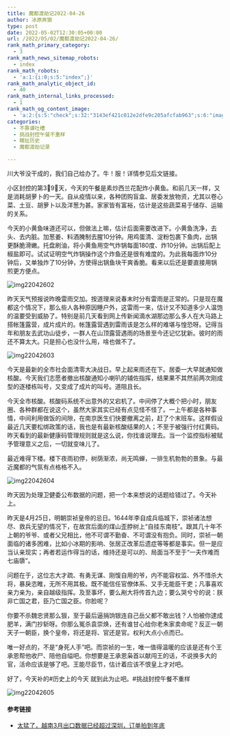 ```yaml
---
title: 魔都渡劫记2022-04-26
author: 冰原奔狼
type: post
date: 2022-05-02T12:30:05+00:00
url: /2022/05/02/魔都渡劫记2022-04-26/
rank_math_primary_category:
  - 3
rank_math_news_sitemap_robots:
  - index
rank_math_robots:
  - 'a:1:{i:0;s:5:"index";}'
rank_math_analytic_object_id:
  - 40
rank_math_internal_links_processed:
  - 1
rank_math_og_content_image:
  - 'a:2:{s:5:"check";s:32:"3143ef421c012e2dfe9c205afcfab963";s:6:"images";a:0:{}}'
categories:
  - 不靠谱吐槽
  - 挑战封控午餐不重样
  - 瞎扯历史
  - 魔都渡劫记录

---
```

川大爷没干成的，我们自己给办了。牛！服！详情参见后文链接。

小区封控的第3⃣️9⃣️天，今天的午餐是素炒西兰花配炸小黄鱼。和前几天一样，又是消耗胡萝卜的一天。自从疫情以来，各种团购盲盒、居委发放物资，尤其以卷心菜、土豆、胡萝卜以及洋葱为甚。家家皆有富裕，估计是这些蔬菜易于储存、运输的关系。

今天的小黄鱼味道还可以，但做法上嘛，估计后面需要改进下。小黄鱼洗净，去头、去内脏。加葱姜、料酒腌制去腥10分钟。用鸡蛋清、淀粉包裹下鱼肉，出锅更酥脆滑嫩。托盘刷油，将小黄鱼用空气炸锅每面180度、炸10分钟。出锅后配上椒盐即可。试试证明空气炸锅操作这个炸鱼还是很有难度的。为此我每面炸10分钟后，又单独炸了10分钟，方使得出锅鱼块干爽香脆。看来以后还是要直接用锅煎更方便点。

<img decoding="async" src="https://i0.wp.com/s2.loli.net/2022/05/02/b3DYJ8GVlqecBkK.jpg?w=640&#038;ssl=1" alt="img22042602" data-recalc-dims="1" /> 

昨天天气预报说昨晚雷雨交加。按道理来说春末时分有雷雨是正常的。只是现在魔都这个情况下，那么些人各种原因睡户外，这雷雨一来，估计又不知道多少人温饱的温要受到威胁了。特别是前几天看到网上传新闻滴水湖那边那么多人在大马路上搭帐篷露营，成片成片的。帐篷露营遇到雷雨该是怎么样的难堪与惶恐呀。记得当年和朋友去武功山徒步，一群人在山顶露营遇雨的场景至今还记忆犹新。彼时的雨还不算太大。只是担心也没什么用，啥也做不了。

<img decoding="async" src="https://i0.wp.com/s2.loli.net/2022/05/02/6SmxkjXwZvEzBYA.jpg?w=640&#038;ssl=1" alt="img22042603" data-recalc-dims="1" /> 

今天是最新的全市社会面清零大决战日。早上起来雨还在下。居委一大早就通知做核酸。今天我们志愿者撤出核酸通知小喇叭的辅佐指挥，结果果不其然前两次刚成型的逐楼栋叫号，又变成了成片的叫号。道阻且长。

今天全市核酸。核酸码系统不出意外的又宕机了。中间停了大概个把小时，朋友圈、各种群都在说这个，虽然大家其实已经有点见怪不怪了。一上午都是各种事情，中间利用做饭的间隙，在南京医生们快要撤离之前，赶了个末班车。这样假设最近几天要松绑政策的话，我也是有最新核酸结果的人；不至于被强行付红黄码。昨天看到的最新健康码管理规则就是这么说，你找谁说理去。当一个监控指标被赋予管理意义之后，一切就变味儿了。

最近难得下楼。楼下夜雨初停，树荫渐浓，尚无鸣蝉，一排生机勃勃的景象。与最近魔都的气氛有点格格不入。

<img decoding="async" src="https://i0.wp.com/s2.loli.net/2022/05/02/D1AnLFdwlg3IVrj.jpg?w=640&#038;ssl=1" alt="img22042604" data-recalc-dims="1" /> 

昨天因为处理卫健委公布数据的问题，把一个本来想说的话题给错过了。今天补上。

昨天是4月25日，明朝崇祯皇帝的忌日。1644年李自成兵临城下，崇祯诸法想尽、救兵无望的情况下，在故宫后面的煤山歪脖树上“自挂东南枝”。跟其几十年不上朝的爷爷、或者父兄相比，他不可谓不勤奋、不可谓没有抱负。同时，崇祯一朝面临的诸多困难，比如小冰期的影响、张居正改革后遗症等等都是事实。但一是应当认亲现实；再者若运作得当的话，维持还是可以的、局面当不至于“一夫作难而七庙隳”。

问题在于，这位志大才疏、有勇无谋、刚愎自用的爷，内不能容权监、外不惜杀大将，暴戾恣睢，无所不用其极。既不能信任官僚体系、又手无能臣干吏；凡事喜欢亲力亲为，亲自越级指挥。及至事坏，要么剐大将传首九边；要么哭兮兮的说：朕非亡国之君，臣乃亡国之臣。你脸呢？

你要不杀魏忠贤那么狠，至于最后逼捐饷银连自己岳父都不敢出钱？人怕被你逮成肥羊，满门抄斩呀。你那么冤杀袁崇焕，还有谁甘心给你老朱家卖命呢？反正一朝天子一朝臣，换个皇帝，将还是将、官还是官。权利大点小点而已。

唯一好点的，不是“身死人手”吧。而崇祯的一生，唯一值得温暖的应该是还有个王承恩帮他收尸、陪他自缢吧。你想要是王承恩枭首以献闯王的话，不说换多大的官，活命应该是够了吧。王能尽臣节，估计着应该不恨皇上才对吧。

好了，今天补的#历史上的今天 就到此为止吧。#挑战封控午餐不重样

<img decoding="async" src="https://i0.wp.com/s2.loli.net/2022/05/02/FVZc3Kz12SyGdaW.jpg?w=640&#038;ssl=1" alt="img22042605" data-recalc-dims="1" /> 

#### 参考链接

  * [太猛了，越南3月出口数据已经超过深圳，订单拍到年底][1]

 [1]: https://mp.weixin.qq.com/s/PcGLYWYJEZ5-wvakbTlV7A